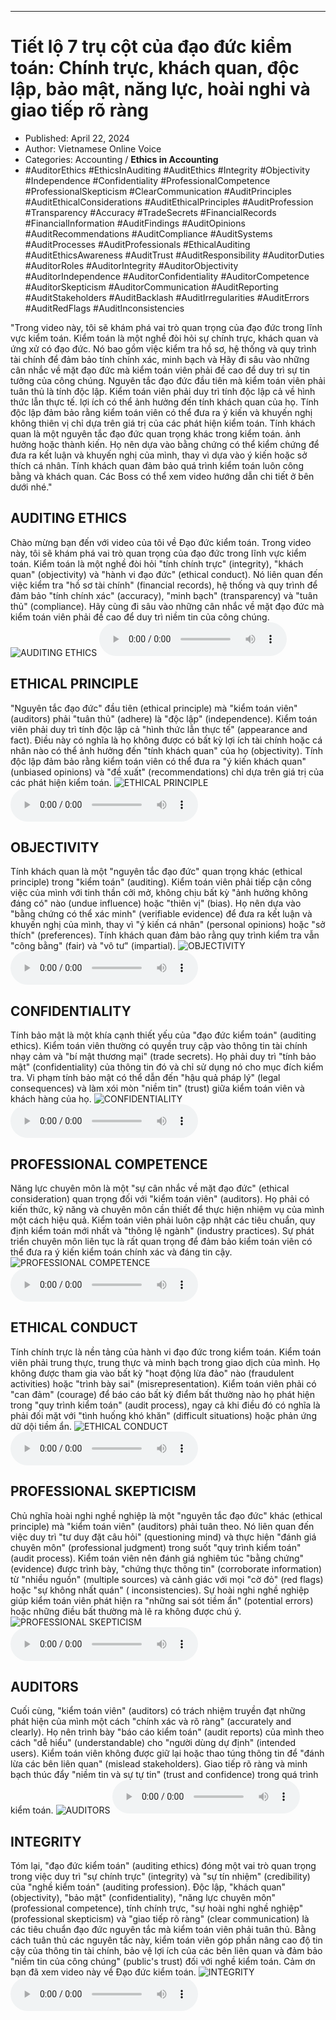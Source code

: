 
---

# Tiết lộ 7 trụ cột của đạo đức kiểm toán: Chính trực, khách quan, độc lập, bảo mật, năng lực, hoài nghi và giao tiếp rõ ràng

- Published: April 22, 2024
- Author: Vietnamese Online Voice
- Categories: Accounting / **Ethics in Accounting**
- #AuditorEthics #EthicsInAuditing #AuditEthics #Integrity #Objectivity #Independence #Confidentiality #ProfessionalCompetence #ProfessionalSkepticism #ClearCommunication #AuditPrinciples #AuditEthicalConsiderations #AuditEthicalPrinciples #AuditProfession #Transparency #Accuracy #TradeSecrets #FinancialRecords #FinancialInformation #AuditFindings #AuditOpinions #AuditRecommendations #AuditCompliance #AuditSystems #AuditProcesses #AuditProfessionals #EthicalAuditing #AuditEthicsAwareness #AuditTrust #AuditResponsibility #AuditorDuties #AuditorRoles #AuditorIntegrity #AuditorObjectivity #AuditorIndependence #AuditorConfidentiality #AuditorCompetence #AuditorSkepticism #AuditorCommunication #AuditReporting #AuditStakeholders #AuditBacklash #AuditIrregularities #AuditErrors #AuditRedFlags #AuditInconsistencies

"Trong video này, tôi sẽ khám phá vai trò quan trọng của đạo đức trong lĩnh vực kiểm toán. Kiểm toán là một nghề đòi hỏi sự chính trực, khách quan và ứng xử có đạo đức. Nó bao gồm việc kiểm tra hồ sơ, hệ thống và quy trình tài chính để đảm bảo tính chính xác, minh bạch và Hãy đi sâu vào những cân nhắc về mặt đạo đức mà kiểm toán viên phải đề cao để duy trì sự tin tưởng của công chúng. Nguyên tắc đạo đức đầu tiên mà kiểm toán viên phải tuân thủ là tính độc lập. Kiểm toán viên phải duy trì tính độc lập cả về hình thức lẫn thực tế. lợi ích có thể ảnh hưởng đến tính khách quan của họ. Tính độc lập đảm bảo rằng kiểm toán viên có thể đưa ra ý kiến ​​và khuyến nghị không thiên vị chỉ dựa trên giá trị của các phát hiện kiểm toán. Tính khách quan là một nguyên tắc đạo đức quan trọng khác trong kiểm toán. ảnh hưởng hoặc thành kiến. Họ nên dựa vào bằng chứng có thể kiểm chứng để đưa ra kết luận và khuyến nghị của mình, thay vì dựa vào ý kiến ​​hoặc sở thích cá nhân. Tính khách quan đảm bảo quá trình kiểm toán luôn công bằng và khách quan. Các Boss có thể xem video hướng dẫn chi tiết ở bên dưới nhé."


## AUDITING ETHICS

Chào mừng bạn đến với video của tôi về Đạo đức kiểm toán. Trong video này, tôi sẽ khám phá vai trò quan trọng của đạo đức trong lĩnh vực kiểm toán. Kiểm toán là một nghề đòi hỏi "tính chính trực" (integrity), "khách quan" (objectivity) và "hành vi đạo đức" (ethical conduct). Nó liên quan đến việc kiểm tra "hồ sơ tài chính" (financial records), hệ thống và quy trình để đảm bảo "tính chính xác" (accuracy), "minh bạch" (transparency) và "tuân thủ" (compliance). Hãy cùng đi sâu vào những cân nhắc về mặt đạo đức mà kiểm toán viên phải đề cao để duy trì niềm tin của công chúng.
![AUDITING ETHICS](https://http-archiver-apis-production-80.schnworks.com/storage/images/transitions/2024-04-22/transition--12767533887-Montserrat-Thin-1A237E.jpg)
<audio controls>
    <source src="https://http-archiver-apis-production-80.schnworks.com/storage/audio/file-45846160215.mp3" type="audio/mpeg">
</audio>



## ETHICAL PRINCIPLE

"Nguyên tắc đạo đức" đầu tiên (ethical principle) mà "kiểm toán viên" (auditors) phải "tuân thủ" (adhere) là "độc lập" (independence). Kiểm toán viên phải duy trì tính độc lập cả "hình thức lẫn thực tế" (appearance and fact). Điều này có nghĩa là họ không được có bất kỳ lợi ích tài chính hoặc cá nhân nào có thể ảnh hưởng đến "tính khách quan" của họ (objectivity). Tính độc lập đảm bảo rằng kiểm toán viên có thể đưa ra "ý kiến ​​khách quan" (unbiased opinions) và "đề xuất" (recommendations) chỉ dựa trên giá trị của các phát hiện kiểm toán.
![ETHICAL PRINCIPLE](https://http-archiver-apis-production-80.schnworks.com/storage/images/transitions/2024-04-22/transition-3136135351-Montserrat-Bold-880E4F.jpg)
<audio controls>
    <source src="https://http-archiver-apis-production-80.schnworks.com/storage/audio/file-62229182554.mp3" type="audio/mpeg">
</audio>



## OBJECTIVITY

Tính khách quan là một "nguyên tắc đạo đức" quan trọng khác (ethical principle) trong "kiểm toán" (auditing). Kiểm toán viên phải tiếp cận công việc của mình với tinh thần cởi mở, không chịu bất kỳ "ảnh hưởng không đáng có" nào (undue influence) hoặc "thiên vị" (bias). Họ nên dựa vào "bằng chứng có thể xác minh" (verifiable evidence) để đưa ra kết luận và khuyến nghị của mình, thay vì "ý kiến ​​cá nhân" (personal opinions) hoặc "sở thích" (preferences). Tính khách quan đảm bảo rằng quy trình kiểm tra vẫn "công bằng" (fair) và "vô tư" (impartial).
![OBJECTIVITY](https://http-archiver-apis-production-80.schnworks.com/storage/images/transitions/2024-04-22/transition-7567008212-Montserrat-Bold-004895.jpg)
<audio controls>
    <source src="https://http-archiver-apis-production-80.schnworks.com/storage/audio/file-41590845031.mp3" type="audio/mpeg">
</audio>



## CONFIDENTIALITY

Tính bảo mật là một khía cạnh thiết yếu của "đạo đức kiểm toán" (auditing ethics). Kiểm toán viên thường có quyền truy cập vào thông tin tài chính nhạy cảm và "bí mật thương mại" (trade secrets). Họ phải duy trì "tính bảo mật" (confidentiality) của thông tin đó và chỉ sử dụng nó cho mục đích kiểm tra. Vi phạm tính bảo mật có thể dẫn đến "hậu quả pháp lý" (legal consequences) và làm xói mòn "niềm tin" (trust) giữa kiểm toán viên và khách hàng của họ.
![CONFIDENTIALITY](https://http-archiver-apis-production-80.schnworks.com/storage/images/transitions/2024-04-22/transition--6960261589-Montserrat-SemiBold-4A148C.jpg)
<audio controls>
    <source src="https://http-archiver-apis-production-80.schnworks.com/storage/audio/file-59579117910.mp3" type="audio/mpeg">
</audio>



## PROFESSIONAL COMPETENCE

Năng lực chuyên môn là một "sự cân nhắc về mặt đạo đức" (ethical consideration) quan trọng đối với "kiểm toán viên" (auditors). Họ phải có kiến ​​thức, kỹ năng và chuyên môn cần thiết để thực hiện nhiệm vụ của mình một cách hiệu quả. Kiểm toán viên phải luôn cập nhật các tiêu chuẩn, quy định kiểm toán mới nhất và "thông lệ ngành" (industry practices). Sự phát triển chuyên môn liên tục là rất quan trọng để đảm bảo kiểm toán viên có thể đưa ra ý kiến ​​kiểm toán chính xác và đáng tin cậy.
![PROFESSIONAL COMPETENCE](https://http-archiver-apis-production-80.schnworks.com/storage/images/transitions/2024-04-22/transition-20624553020-Montserrat-Bold-9C27B0.jpg)
<audio controls>
    <source src="https://http-archiver-apis-production-80.schnworks.com/storage/audio/file-29204635.mp3" type="audio/mpeg">
</audio>



## ETHICAL CONDUCT

Tính chính trực là nền tảng của hành vi đạo đức trong kiểm toán. Kiểm toán viên phải trung thực, trung thực và minh bạch trong giao dịch của mình. Họ không được tham gia vào bất kỳ "hoạt động lừa đảo" nào (fraudulent activities) hoặc "trình bày sai" (misrepresentation). Kiểm toán viên phải có "can đảm" (courage) để báo cáo bất kỳ điểm bất thường nào họ phát hiện trong "quy trình kiểm toán" (audit process), ngay cả khi điều đó có nghĩa là phải đối mặt với "tình huống khó khăn" (difficult situations) hoặc phản ứng dữ dội tiềm ẩn.
![ETHICAL CONDUCT](https://http-archiver-apis-production-80.schnworks.com/storage/images/transitions/2024-04-22/transition--20119699541-Montserrat-Black-004895.jpg)
<audio controls>
    <source src="https://http-archiver-apis-production-80.schnworks.com/storage/audio/file-25399605469.mp3" type="audio/mpeg">
</audio>



## PROFESSIONAL SKEPTICISM

Chủ nghĩa hoài nghi nghề nghiệp là một "nguyên tắc đạo đức" khác (ethical principle) mà "kiểm toán viên" (auditors) phải tuân theo. Nó liên quan đến việc duy trì "tư duy đặt câu hỏi" (questioning mind) và thực hiện "đánh giá chuyên môn" (professional judgment) trong suốt "quy trình kiểm toán" (audit process). Kiểm toán viên nên đánh giá nghiêm túc "bằng chứng" (evidence) được trình bày, "chứng thực thông tin" (corroborate information) từ "nhiều nguồn" (multiple sources) và cảnh giác với mọi "cờ đỏ" (red flags) hoặc "sự không nhất quán" ( inconsistencies). Sự hoài nghi nghề nghiệp giúp kiểm toán viên phát hiện ra "những sai sót tiềm ẩn" (potential errors) hoặc những điều bất thường mà lẽ ra không được chú ý.
![PROFESSIONAL SKEPTICISM](https://http-archiver-apis-production-80.schnworks.com/storage/images/transitions/2024-04-22/transition-5068673714-Montserrat-Black-673AB7.jpg)
<audio controls>
    <source src="https://http-archiver-apis-production-80.schnworks.com/storage/audio/file-475712137.mp3" type="audio/mpeg">
</audio>



## AUDITORS

Cuối cùng, "kiểm toán viên" (auditors) có trách nhiệm truyền đạt những phát hiện của mình một cách "chính xác và rõ ràng" (accurately and clearly). Họ nên trình bày "báo cáo kiểm toán" (audit reports) của mình theo cách "dễ hiểu" (understandable) cho "người dùng dự định" (intended users). Kiểm toán viên không được giữ lại hoặc thao túng thông tin để "đánh lừa các bên liên quan" (mislead stakeholders). Giao tiếp rõ ràng và minh bạch thúc đẩy "niềm tin và sự tự tin" (trust and confidence) trong quá trình kiểm toán.
![AUDITORS](https://http-archiver-apis-production-80.schnworks.com/storage/images/transitions/2024-04-22/transition-10067849830-Montserrat-Medium-303F9F.jpg)
<audio controls>
    <source src="https://http-archiver-apis-production-80.schnworks.com/storage/audio/file-35417070362.mp3" type="audio/mpeg">
</audio>



## INTEGRITY

Tóm lại, "đạo đức kiểm toán" (auditing ethics) đóng một vai trò quan trọng trong việc duy trì "sự chính trực" (integrity) và "sự tín nhiệm" (credibility) của "nghề kiểm toán" (auditing profession). Độc lập, "khách quan" (objectivity), "bảo mật" (confidentiality), "năng lực chuyên môn" (professional competence), tính chính trực, "sự hoài nghi nghề nghiệp" (professional skepticism) và "giao tiếp rõ ràng" (clear communication) là các tiêu chuẩn đạo đức nguyên tắc mà kiểm toán viên phải tuân thủ. Bằng cách tuân thủ các nguyên tắc này, kiểm toán viên góp phần nâng cao độ tin cậy của thông tin tài chính, bảo vệ lợi ích của các bên liên quan và đảm bảo "niềm tin của công chúng" (public's trust) đối với nghề kiểm toán. Cảm ơn bạn đã xem video này về Đạo đức kiểm toán.
![INTEGRITY](https://http-archiver-apis-production-80.schnworks.com/storage/images/transitions/2024-04-22/transition--20200125438-Montserrat-ExtraBold-512DA8.jpg)
<audio controls>
    <source src="https://http-archiver-apis-production-80.schnworks.com/storage/audio/file-39918020718.mp3" type="audio/mpeg">
</audio>

